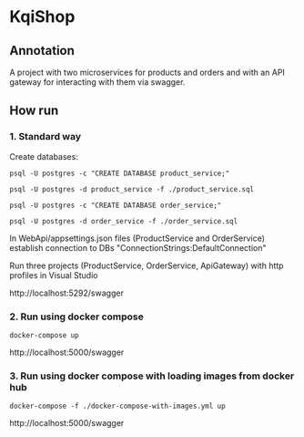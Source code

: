 # KqiShop

## Annotation

A project with two microservices for products and orders and with an API gateway for interacting with them via swagger.

## How run

### 1. Standard way

Create databases:

`psql -U postgres -c "CREATE DATABASE product_service;"`

`psql -U postgres -d product_service -f ./product_service.sql`

`psql -U postgres -c "CREATE DATABASE order_service;"`

`psql -U postgres -d order_service -f ./order_service.sql`

In WebApi/appsettings.json files (ProductService and OrderService) establish connection to DBs "ConnectionStrings:DefaultConnection"

Run three projects (ProductService, OrderService, ApiGateway) with http profiles in Visual Studio

http://localhost:5292/swagger

### 2. Run using docker compose

`docker-compose up`

http://localhost:5000/swagger

### 3. Run using docker compose with loading images from docker hub

`docker-compose -f ./docker-compose-with-images.yml up`

http://localhost:5000/swagger
